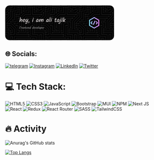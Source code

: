 <img src="github-header-image.png" width="70%"></img>
## 🌐 Socials:
[![telegram](https://img.shields.io/badge/Telegram-2CA5E0?logo=telegram&logoColor=white)](https://t.me/https_ali_tajik) [![Instagram](https://img.shields.io/badge/Instagram-%23E4405F.svg?logo=Instagram&logoColor=white)](https://instagram.com/https://instagram.com/__ali_tajik?igshid=MzNlNGNkZWQ4Mg==) [![LinkedIn](https://img.shields.io/badge/LinkedIn-%230077B5.svg?logo=linkedin&logoColor=white)](https://linkedin.com/in/https://www.linkedin.com/in/ali-tajik-a28778243)  [![Twitter](https://img.shields.io/badge/Twitter-%231DA1F2.svg?logo=Twitter&logoColor=white)](https://twitter.com/https://twitter.com/alit_2564?t=bHPK1XWrhMEMdTck_xBc8A&s=09) 

# 💻 Tech Stack:
![HTML5](https://img.shields.io/badge/html5-%23E34F26.svg?style=for-the-badge&logo=html5&logoColor=white) ![CSS3](https://img.shields.io/badge/css3-%231572B6.svg?style=for-the-badge&logo=css3&logoColor=white) ![JavaScript](https://img.shields.io/badge/javascript-%23323330.svg?style=for-the-badge&logo=javascript&logoColor=%23F7DF1E) ![Bootstrap](https://img.shields.io/badge/bootstrap-%23563D7C.svg?style=for-the-badge&logo=bootstrap&logoColor=white) ![MUI](https://img.shields.io/badge/MUI-%230081CB.svg?style=for-the-badge&logo=material-ui&logoColor=white) ![NPM](https://img.shields.io/badge/NPM-%23000000.svg?style=for-the-badge&logo=npm&logoColor=white) ![Next JS](https://img.shields.io/badge/Next-black?style=for-the-badge&logo=next.js&logoColor=white) ![React](https://img.shields.io/badge/react-%2320232a.svg?style=for-the-badge&logo=react&logoColor=%2361DAFB) ![Redux](https://img.shields.io/badge/redux-%23593d88.svg?style=for-the-badge&logo=redux&logoColor=white) ![React Router](https://img.shields.io/badge/React_Router-CA4245?style=for-the-badge&logo=react-router&logoColor=white) ![SASS](https://img.shields.io/badge/SASS-hotpink.svg?style=for-the-badge&logo=SASS&logoColor=white) ![TailwindCSS](https://img.shields.io/badge/tailwindcss-%2338B2AC.svg?style=for-the-badge&logo=tailwind-css&logoColor=white)
# :fire: Activity
![Anurag's GitHub stats](https://github-readme-stats.vercel.app/api?username=Ali-Tajik-2564&show_icons=true&theme=onedark)

[![Top Langs](https://github-readme-stats.vercel.app/api/top-langs/?username=Ali-Tajik-2564&layout=donut)](https://github.com/anuraghazra/github-readme-stats)
